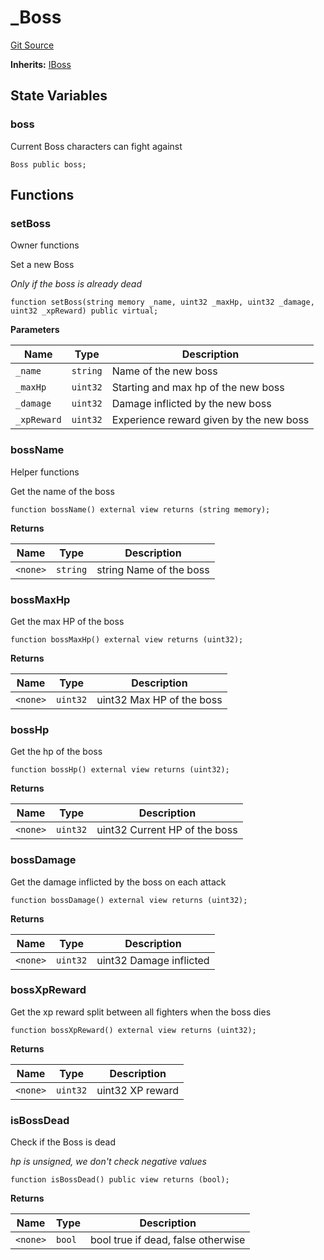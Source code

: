 # _Boss
[Git Source](https://github.com/YBadiss/solidity-exercise-private/blob/e73d628aa9e06b66cb5c5a9c7957ecc26a49dec1/src/Boss.sol)

**Inherits:**
[IBoss](/src/Boss.sol/interface.IBoss.md)


## State Variables
### boss
Current Boss characters can fight against


```solidity
Boss public boss;
```


## Functions
### setBoss

Owner functions

Set a new Boss

*Only if the boss is already dead*


```solidity
function setBoss(string memory _name, uint32 _maxHp, uint32 _damage, uint32 _xpReward) public virtual;
```
**Parameters**

|Name|Type|Description|
|----|----|-----------|
|`_name`|`string`|Name of the new boss|
|`_maxHp`|`uint32`|Starting and max hp of the new boss|
|`_damage`|`uint32`|Damage inflicted by the new boss|
|`_xpReward`|`uint32`|Experience reward given by the new boss|


### bossName

Helper functions

Get the name of the boss


```solidity
function bossName() external view returns (string memory);
```
**Returns**

|Name|Type|Description|
|----|----|-----------|
|`<none>`|`string`|string Name of the boss|


### bossMaxHp

Get the max HP of the boss


```solidity
function bossMaxHp() external view returns (uint32);
```
**Returns**

|Name|Type|Description|
|----|----|-----------|
|`<none>`|`uint32`|uint32 Max HP of the boss|


### bossHp

Get the hp of the boss


```solidity
function bossHp() external view returns (uint32);
```
**Returns**

|Name|Type|Description|
|----|----|-----------|
|`<none>`|`uint32`|uint32 Current HP of the boss|


### bossDamage

Get the damage inflicted by the boss on each attack


```solidity
function bossDamage() external view returns (uint32);
```
**Returns**

|Name|Type|Description|
|----|----|-----------|
|`<none>`|`uint32`|uint32 Damage inflicted|


### bossXpReward

Get the xp reward split between all fighters when the boss dies


```solidity
function bossXpReward() external view returns (uint32);
```
**Returns**

|Name|Type|Description|
|----|----|-----------|
|`<none>`|`uint32`|uint32 XP reward|


### isBossDead

Check if the Boss is dead

*hp is unsigned, we don't check negative values*


```solidity
function isBossDead() public view returns (bool);
```
**Returns**

|Name|Type|Description|
|----|----|-----------|
|`<none>`|`bool`|bool true if dead, false otherwise|


